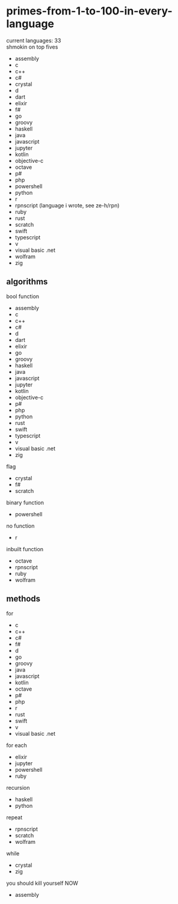 # primes-from-1-to-100-in-every-language
current languages: 33
<br>shmokin on top fives
- assembly
- c
- c++
- c#
- crystal
- d
- dart
- elixir
- f#
- go
- groovy
- haskell
- java
- javascript
- jupyter
- kotlin
- objective-c
- octave
- p#
- php
- powershell
- python
- r
- rpnscript (language i wrote, see ze-h/rpn)
- ruby
- rust
- scratch
- swift
- typescript
- v
- visual basic .net
- wolfram
- zig

## algorithms
bool function
- assembly
- c
- c++
- c#
- d
- dart
- elixir
- go
- groovy
- haskell
- java
- javascript
- jupyter
- kotlin
- objective-c
- p#
- php
- python
- rust
- swift
- typescript
- v
- visual basic .net
- zig

flag
- crystal
- f#
- scratch

binary function
- powershell

no function
- r

inbuilt function
- octave
- rpnscript
- ruby
- wolfram

## methods
for
- c
- c++
- c#
- f#
- d
- go
- groovy
- java
- javascript
- kotlin
- octave
- p#
- php
- r
- rust
- swift
- v
- visual basic .net

for each
- elixir
- jupyter
- powershell
- ruby

recursion
- haskell
- python

repeat
- rpnscript
- scratch
- wolfram

while
- crystal
- zig

you should kill yourself NOW
- assembly
